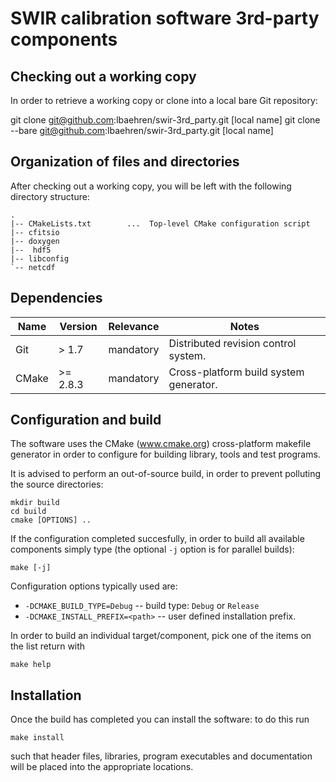 # SWIR calibration software 3rd-party components #

## Checking out a working copy ##

In order to retrieve a working copy or clone into a local bare Git repository:

  git clone git@github.com:lbaehren/swir-3rd_party.git [local name]
  git clone --bare git@github.com:lbaehren/swir-3rd_party.git [local name]

## Organization of files and directories ##

After checking out a working copy, you will be left with the following directory
structure:

    .
    |-- CMakeLists.txt        ...  Top-level CMake configuration script
    |-- cfitsio
    |-- doxygen
    |--  hdf5
    |-- libconfig
    `-- netcdf

## Dependencies ##

| Name  | Version  | Relevance | Notes                                  |
|-------|----------|-----------|----------------------------------------|
| Git   | > 1.7    | mandatory | Distributed revision control system.   |
| CMake | >= 2.8.3 | mandatory | Cross-platform build system generator. |


## Configuration and build ##

The software uses the CMake (www.cmake.org) cross-platform makefile generator in
order to configure for building library, tools and test programs.

It is advised to perform an out-of-source build, in order to prevent polluting
the source directories:

    mkdir build
    cd build
    cmake [OPTIONS] ..

If the configuration completed succesfully, in order to build all available
components simply type (the optional `-j` option is for parallel builds):

    make [-j]

Configuration options typically used are:

 * `-DCMAKE_BUILD_TYPE=Debug` -- build type: `Debug` or `Release`
 * `-DCMAKE_INSTALL_PREFIX=<path>` -- user defined installation prefix.

In order to build an individual target/component, pick one of the items on the
list return with

    make help


## Installation ##

Once the build has completed you can install the software: to do this run

    make install

such that header files, libraries, program executables and documentation will be
placed into the appropriate locations.
